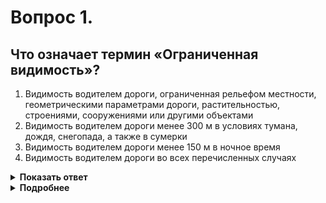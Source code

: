 # Вопрос 1.

## Что означает термин «Ограниченная видимость»?

1. Видимость водителем дороги, ограниченная рельефом местности, геометрическими параметрами дороги, растительностью, строениями, сооружениями или другими объектами
2. Видимость водителем дороги менее 300 м в условиях тумана, дождя, снегопада, а также в сумерки
3. Видимость водителем дороги менее 150 м в ночное время
4. Видимость водителем дороги во всех перечисленных случаях

<details>
<summary><b>Показать ответ</b></summary>
Правильный ответ: 1
</details>
<details>
<summary><b>Подробнее</b></summary>
«Ограниченная видимость» - видимость водителем дороги в направлении движения, ограниченная рельефом местности, геометрическими параметрами дороги, растительностью, строениями, сооружениями или иными объектами, в том числе транспортными средствами.
(Пункт 1.2 ПДД термин «Ограниченная видимость»)
</details>
